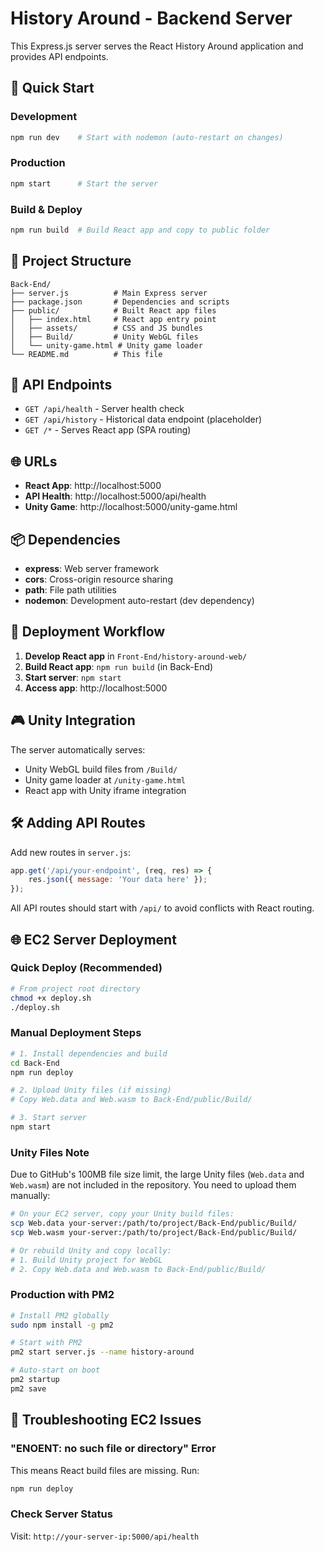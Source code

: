 # History Around - Backend Server

This Express.js server serves the React History Around application and provides API endpoints.

## 🚀 Quick Start

### Development
```bash
npm run dev    # Start with nodemon (auto-restart on changes)
```

### Production
```bash
npm start      # Start the server
```

### Build & Deploy
```bash
npm run build  # Build React app and copy to public folder
```

## 📁 Project Structure

```
Back-End/
├── server.js          # Main Express server
├── package.json       # Dependencies and scripts
├── public/            # Built React app files
│   ├── index.html     # React app entry point
│   ├── assets/        # CSS and JS bundles
│   ├── Build/         # Unity WebGL files
│   └── unity-game.html # Unity game loader
└── README.md          # This file
```

## 🔧 API Endpoints

- `GET /api/health` - Server health check
- `GET /api/history` - Historical data endpoint (placeholder)
- `GET /*` - Serves React app (SPA routing)

## 🌐 URLs

- **React App**: http://localhost:5000
- **API Health**: http://localhost:5000/api/health
- **Unity Game**: http://localhost:5000/unity-game.html

## 📦 Dependencies

- **express**: Web server framework
- **cors**: Cross-origin resource sharing
- **path**: File path utilities
- **nodemon**: Development auto-restart (dev dependency)

## 🔄 Deployment Workflow

1. **Develop React app** in `Front-End/history-around-web/`
2. **Build React app**: `npm run build` (in Back-End)
3. **Start server**: `npm start`
4. **Access app**: http://localhost:5000

## 🎮 Unity Integration

The server automatically serves:
- Unity WebGL build files from `/Build/`
- Unity game loader at `/unity-game.html`
- React app with Unity iframe integration

## 🛠️ Adding API Routes

Add new routes in `server.js`:

```javascript
app.get('/api/your-endpoint', (req, res) => {
    res.json({ message: 'Your data here' });
});
```

All API routes should start with `/api/` to avoid conflicts with React routing.

## 🌐 EC2 Server Deployment

### Quick Deploy (Recommended)
```bash
# From project root directory
chmod +x deploy.sh
./deploy.sh
```

### Manual Deployment Steps
```bash
# 1. Install dependencies and build
cd Back-End
npm run deploy

# 2. Upload Unity files (if missing)
# Copy Web.data and Web.wasm to Back-End/public/Build/

# 3. Start server
npm start
```

### Unity Files Note
Due to GitHub's 100MB file size limit, the large Unity files (`Web.data` and `Web.wasm`) are not included in the repository. You need to upload them manually:

```bash
# On your EC2 server, copy your Unity build files:
scp Web.data your-server:/path/to/project/Back-End/public/Build/
scp Web.wasm your-server:/path/to/project/Back-End/public/Build/

# Or rebuild Unity and copy locally:
# 1. Build Unity project for WebGL
# 2. Copy Web.data and Web.wasm to Back-End/public/Build/
```

### Production with PM2
```bash
# Install PM2 globally
sudo npm install -g pm2

# Start with PM2
pm2 start server.js --name history-around

# Auto-start on boot
pm2 startup
pm2 save
```

## 🐛 Troubleshooting EC2 Issues

### "ENOENT: no such file or directory" Error
This means React build files are missing. Run:
```bash
npm run deploy
```

### Check Server Status
Visit: `http://your-server-ip:5000/api/health`